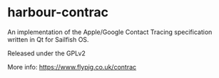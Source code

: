 # harbour-contrac

An implementation of the Apple/Google Contact Tracing specification written in Qt for Sailfish OS.

Released under the GPLv2

More info: https://www.flypig.co.uk/contrac
